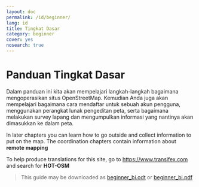 ```yaml
---
layout: doc
permalink: /id/beginner/
lang: id
title: Tingkat Dasar
category: beginner
cover: yes
nosearch: true
---
```


Panduan Tingkat Dasar
=====================

Dalam panduan ini kita akan mempelajari langkah-langkah bagaimana mengoperasikan situs OpenStreetMap. Kemudian Anda juga akan mempelajari bagaimana cara mendaftar untuk sebuah akun pengguna, menggunakan perangkat lunak pengeditan peta, serta bagaimana melakukan survey lapang dan mengumpulkan informasi yang nantinya akan dimasukkan ke dalam peta.

In later chapters you can learn how to go outside
and collect information to put on the map. The coordination chapters contain information about **remote mapping**  

To help produce translations for this site, go to <https://www.transifex.com> and search for **HOT-OSM**

> This guide may be downloaded as [beginner_bi.odt](/files/beginner_bi.odt) or [beginner_bi.pdf](/files/beginner_bi.pdf)  

